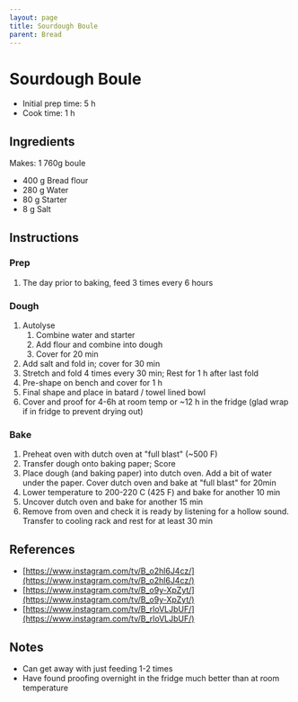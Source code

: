 ```yaml
---
layout: page
title: Sourdough Boule
parent: Bread
---
```


# Sourdough Boule

- Initial prep time: 5 h
- Cook time: 1 h

## Ingredients

Makes: 1 760g boule

- 400 g Bread flour
- 280 g Water
- 80 g Starter
- 8 g Salt

## Instructions

### Prep

1. The day prior to baking, feed 3 times every 6 hours

### Dough

1. Autolyse
   1. Combine water and starter
   2. Add flour and combine into dough
   3. Cover for 20 min
2. Add salt and fold in; cover for 30 min
3. Stretch and fold 4 times every 30 min; Rest for 1 h after last fold
4. Pre-shape on bench and cover for 1 h
5. Final shape and place in batard / towel lined bowl
6. Cover and proof for 4-6h at room temp or ~12 h in the fridge (glad wrap if in fridge to prevent drying out)

### Bake

1. Preheat oven with dutch oven at "full blast" (~500 F)
2. Transfer dough onto baking paper; Score
3. Place dough (and baking paper) into dutch oven. Add a bit of water under the paper. Cover dutch oven and bake at "full blast" for 20min
4. Lower temperature to 200-220 C (425 F) and bake for another 10 min
5. Uncover dutch oven and bake for another 15 min
6. Remove from oven and check it is ready by listening for a hollow sound. Transfer to cooling rack and rest for at least 30 min

## References

- [https://www.instagram.com/tv/B_o2hl6J4cz/](https://www.instagram.com/tv/B_o2hl6J4cz/)
- [https://www.instagram.com/tv/B_o9y-XpZyt/](https://www.instagram.com/tv/B_o9y-XpZyt/)
- [https://www.instagram.com/tv/B_rloVLJbUF/](https://www.instagram.com/tv/B_rloVLJbUF/)

## Notes

- Can get away with just feeding 1-2 times
- Have found proofing overnight in the fridge much better than at room temperature
